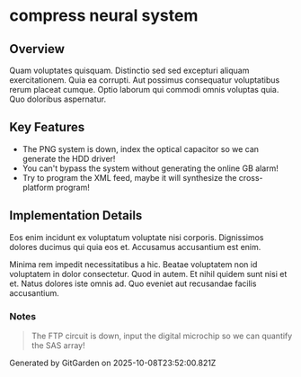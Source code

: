 # compress neural system

## Overview
Quam voluptates quisquam. Distinctio sed sed excepturi aliquam exercitationem. Quia ea corrupti. Aut possimus consequatur voluptatibus rerum placeat cumque. Optio laborum qui commodi omnis voluptas quia. Quo doloribus aspernatur.

## Key Features
- The PNG system is down, index the optical capacitor so we can generate the HDD driver!
- You can't bypass the system without generating the online GB alarm!
- Try to program the XML feed, maybe it will synthesize the cross-platform program!

## Implementation Details
Eos enim incidunt ex voluptatum voluptate nisi corporis. Dignissimos dolores ducimus qui quia eos et. Accusamus accusantium est enim.
 Minima rem impedit necessitatibus a hic. Beatae voluptatem non id voluptatem in dolor consectetur. Quod in autem. Et nihil quidem sunt nisi et et. Natus dolores iste omnis ad. Quo eveniet aut recusandae facilis accusantium.

### Notes
> The FTP circuit is down, input the digital microchip so we can quantify the SAS array!

Generated by GitGarden on 2025-10-08T23:52:00.821Z